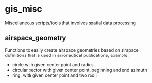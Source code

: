 # gis_misc

Miscellaneous scripts/tools that involves spatial data processing


## airspace_geometry

Functions to easily create airspace geometries based on airspace definitions that is used in aeronautical publications,
example:
 * circle with given center point  and radius
 * circular sector with given center point, beginning and end azimuth
 * ring, with given center point and two radii



